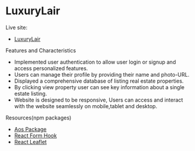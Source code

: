 # LuxuryLair

Live site:

- [LuxuryLair]()

Features and Characteristics

- Implemented user authentication to allow user login or signup and access personalized features.
- Users can manage their profile by providing their name and photo-URL.
- Displayed a comprehensive database of listing real estate properties.
- By clicking view property user can see key information about a single estate listing.
- Website is designed to be responsive, Users can access and interact with the website seamlessly on mobile,tablet and desktop.

Resources(npm packages)

- [Aos Package](https://www.npmjs.com/package/aos)
- [React Form Hook](https://react-hook-form.com/)
- [React Leaflet](https://react-leaflet.js.org/)